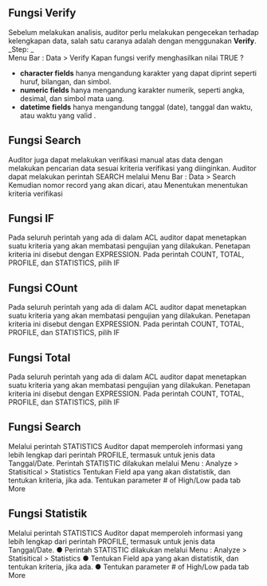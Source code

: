 ## Fungsi Verify
Sebelum melakukan analisis, auditor perlu melakukan pengecekan terhadap kelengkapan data, salah satu caranya adalah dengan menggunakan **Verify**.<br>
_Step: _<br>
Menu Bar : Data > Verify
Kapan fungsi verify menghasilkan nilai TRUE ?
* __character fields__ hanya mengandung karakter yang dapat diprint seperti huruf, bilangan, dan simbol.
* __numeric fields__ hanya mengandung karakter numerik, seperti angka, desimal, dan simbol mata uang.
* __datetime fields__ hanya mengandung tanggal (date), tanggal dan waktu, atau waktu yang valid .

## Fungsi Search
Auditor juga dapat melakukan verifikasi manual atas data dengan melakukan pencarian data sesuai kriteria verifikasi yang diinginkan.
Auditor dapat melakukan perintah SEARCH melalui Menu Bar : Data > Search
Kemudian nomor record yang akan dicari, atau Menentukan menentukan kriteria verifikasi

## Fungsi IF
Pada seluruh perintah yang ada di dalam ACL auditor dapat menetapkan suatu kriteria yang akan membatasi pengujian yang dilakukan.
Penetapan kriteria ini disebut dengan EXPRESSION.
Pada perintah COUNT, TOTAL, PROFILE, dan STATISTICS, pilih IF

## Fungsi COunt
Pada seluruh perintah yang ada di dalam ACL auditor dapat menetapkan suatu kriteria yang akan membatasi pengujian yang dilakukan.
Penetapan kriteria ini disebut dengan EXPRESSION.
Pada perintah COUNT, TOTAL, PROFILE, dan STATISTICS, pilih IF

## Fungsi Total
Pada seluruh perintah yang ada di dalam ACL auditor dapat menetapkan suatu kriteria yang akan membatasi pengujian yang dilakukan.
Penetapan kriteria ini disebut dengan EXPRESSION.
Pada perintah COUNT, TOTAL, PROFILE, dan STATISTICS, pilih IF

## Fungsi Search
Melalui perintah STATISTICS Auditor dapat memperoleh informasi yang lebih lengkap dari perintah PROFILE, termasuk untuk jenis data Tanggal/Date.
Perintah STATISTIC dilakukan melalui Menu : Analyze > Statisitical > Statistics
Tentukan Field apa yang akan distatistik, dan tentukan kriteria, jika ada.
Tentukan parameter # of High/Low pada tab More

## Fungsi Statistik
Melalui perintah STATISTICS Auditor dapat memperoleh informasi yang lebih lengkap dari perintah PROFILE, termasuk untuk jenis data Tanggal/Date.
● Perintah STATISTIC dilakukan melalui Menu : Analyze > Statisitical > Statistics
● Tentukan Field apa yang akan distatistik, dan tentukan kriteria, jika ada.
● Tentukan parameter # of High/Low pada tab More
